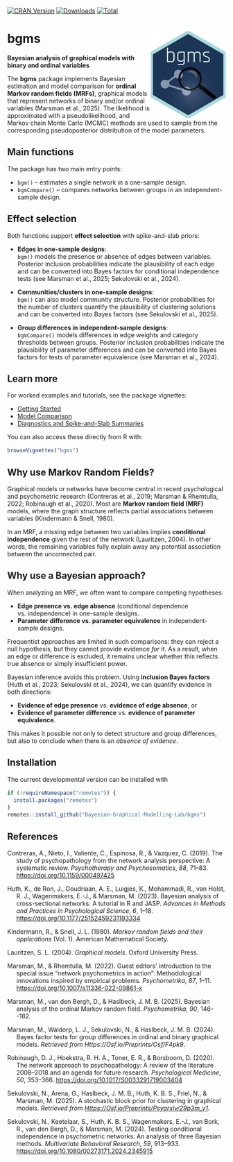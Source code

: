 
<!-- badges: start -->

[![CRAN
Version](https://www.r-pkg.org/badges/version/bgms)](https://cran.r-project.org/package=bgms)
[![Downloads](https://cranlogs.r-pkg.org/badges/bgms)](https://cran.r-project.org/package=bgms)
[![Total](https://cranlogs.r-pkg.org/badges/grand-total/bgms)](https://cran.r-project.org/package=bgms)
<!-- badges: end -->

# bgms <a href="https://bayesiangraphicalmodeling.com"><img src="inst/bgms_sticker.svg" height="200" align="right" /></a>

**Bayesian analysis of graphical models with binary and ordinal
variables**

The **bgms** package implements Bayesian estimation and model comparison
for **ordinal Markov random fields (MRFs)**, graphical models that
represent networks of binary and/or ordinal variables (Marsman et al.,
2025). The likelihood is approximated with a pseudolikelihood, and
Markov chain Monte Carlo (MCMC) methods are used to sample from the
corresponding pseudoposterior distribution of the model parameters.

## Main functions

The package has two main entry points:

- `bgm()` – estimates a single network in a one-sample design.  
- `bgmCompare()` – compares networks between groups in an
  independent-sample design.

## Effect selection

Both functions support **effect selection** with spike-and-slab priors:

- **Edges in one-sample designs**:  
  `bgm()` models the presence or absence of edges between variables.
  Posterior inclusion probabilities indicate the plausibility of each
  edge and can be converted into Bayes factors for conditional
  independence tests (see Marsman et al., 2025; Sekulovski et al.,
  2024).

- **Communities/clusters in one-sample designs**:  
  `bgm()` can also model community structure. Posterior probabilities
  for the number of clusters quantify the plausibility of clustering
  solutions and can be converted into Bayes factors (see Sekulovski et
  al., 2025).

- **Group differences in independent-sample designs**:  
  `bgmCompare()` models differences in edge weights and category
  thresholds between groups. Posterior inclusion probabilities indicate
  the plausibility of parameter differences and can be converted into
  Bayes factors for tests of parameter equivalence (see Marsman et al.,
  2024).

## Learn more

For worked examples and tutorials, see the package vignettes:

- [Getting
  Started](https://bayesian-graphical-modelling-lab.github.io/bgms/articles/intro.html)  
- [Model
  Comparison](https://bayesian-graphical-modelling-lab.github.io/bgms/articles/comparison.html)  
- [Diagnostics and Spike-and-Slab
  Summaries](https://bayesian-graphical-modelling-lab.github.io/bgms/articles/diagnostics.html)

You can also access these directly from R with:

``` r
browseVignettes("bgms")
```

## Why use Markov Random Fields?

Graphical models or networks have become central in recent psychological
and psychometric research (Contreras et al., 2019; Marsman & Rhemtulla,
2022; Robinaugh et al., 2020). Most are **Markov random field (MRF)**
models, where the graph structure reflects partial associations between
variables (Kindermann & Snell, 1980).

In an MRF, a missing edge between two variables implies **conditional
independence** given the rest of the network (Lauritzen, 2004). In other
words, the remaining variables fully explain away any potential
association between the unconnected pair.

## Why use a Bayesian approach?

When analyzing an MRF, we often want to compare competing hypotheses:

- **Edge presence vs. edge absence** (conditional dependence
  vs. independence) in one-sample designs.  
- **Parameter difference vs. parameter equivalence** in
  independent-sample designs.

Frequentist approaches are limited in such comparisons: they can reject
a null hypothesis, but they cannot provide evidence *for* it. As a
result, when an edge or difference is excluded, it remains unclear
whether this reflects true absence or simply insufficient power.

Bayesian inference avoids this problem. Using **inclusion Bayes
factors** (Huth et al., 2023; Sekulovski et al., 2024), we can quantify
evidence in both directions:

- **Evidence of edge presence** vs. **evidence of edge absence**, or  
- **Evidence of parameter difference** vs. **evidence of parameter
  equivalence**.

This makes it possible not only to detect structure and group
differences, but also to conclude when there is an *absence of
evidence*.

## Installation

The current developmental version can be installed with

``` r
if (!requireNamespace("remotes")) { 
  install.packages("remotes")   
}   
remotes::install_github("Bayesian-Graphical-Modelling-Lab/bgms")
```

## References

<div id="refs" class="references csl-bib-body hanging-indent"
entry-spacing="0" line-spacing="2">

<div id="ref-ContrerasEtAl_2019" class="csl-entry">

Contreras, A., Nieto, I., Valiente, C., Espinosa, R., & Vazquez, C.
(2019). The study of psychopathology from the network analysis
perspective: A systematic review. *Psychotherapy and Psychosomatics*,
*88*, 71–83. <https://doi.org/10.1159/000497425>

</div>

<div id="ref-HuthEtAl_2023_intro" class="csl-entry">

Huth, K., de Ron, J., Goudriaan, A. E., Luigjes, K., Mohammadi, R., van
Holst, R. J., Wagenmakers, E.-J., & Marsman, M. (2023). Bayesian
analysis of cross-sectional networks: A tutorial in R and JASP.
*Advances in Methods and Practices in Psychological Science*, *6*, 1–18.
<https://doi.org/10.1177/25152459231193334>

</div>

<div id="ref-KindermannSnell1980" class="csl-entry">

Kindermann, R., & Snell, J. L. (1980). *Markov random fields and their
applications* (Vol. 1). American Mathematical Society.

</div>

<div id="ref-Lauritzen2004" class="csl-entry">

Lauritzen, S. L. (2004). *Graphical models*. Oxford University Press.

</div>

<div id="ref-MarsmanRhemtulla_2022_SIintro" class="csl-entry">

Marsman, M., & Rhemtulla, M. (2022). Guest editors’ introduction to the
special issue “network psychometrics in action”: Methodological
innovations inspired by empirical problems. *Psychometrika*, *87*, 1–11.
<https://doi.org/10.1007/s11336-022-09861-x>

</div>

<div id="ref-MarsmanVandenBerghHaslbeck_2024" class="csl-entry">

Marsman, M., van den Bergh, D., & Haslbeck, J. M. B. (2025). Bayesian
analysis of the ordinal Markov random field. *Psychometrika*, *90*,
146--182.

</div>

<div id="ref-MarsmanWaldorpSekulovskiHaslbeck_2024" class="csl-entry">

Marsman, M., Waldorp, L. J., Sekulovski, N., & Haslbeck, J. M. B.
(2024). Bayes factor tests for group differences in ordinal and binary
graphical models. *Retrieved from Https://Osf.io/Preprints/Osf/F4pk9*.

</div>

<div id="ref-RobinaughEtAl_2020" class="csl-entry">

Robinaugh, D. J., Hoekstra, R. H. A., Toner, E. R., & Borsboom, D.
(2020). The network approach to psychopathology: A review of the
literature 2008–2018 and an agenda for future research. *Psychological
Medicine*, *50*, 353–366. <https://doi.org/10.1017/S0033291719003404>

</div>

<div id="ref-SekulovskiEtAl_2025" class="csl-entry">

Sekulovski, N., Arena, G., Haslbeck, J. M. B., Huth, K. B. S., Friel,
N., & Marsman, M. (2025). A stochastic block prior for clustering in
graphical models. *Retrieved from
<a href="https://osf.io/preprints/psyarxiv/29p3m_v1"
class="uri">Https://Osf.io/Preprints/Psyarxiv/29p3m_v1</a>*.

</div>

<div id="ref-SekulovskiEtAl_2024" class="csl-entry">

Sekulovski, N., Keetelaar, S., Huth, K. B. S., Wagenmakers, E.-J., van
Bork, R., van den Bergh, D., & Marsman, M. (2024). Testing conditional
independence in psychometric networks: An analysis of three Bayesian
methods. *Multivariate Behavioral Research*, *59*, 913–933.
<https://doi.org/10.1080/00273171.2024.2345915>

</div>

</div>
